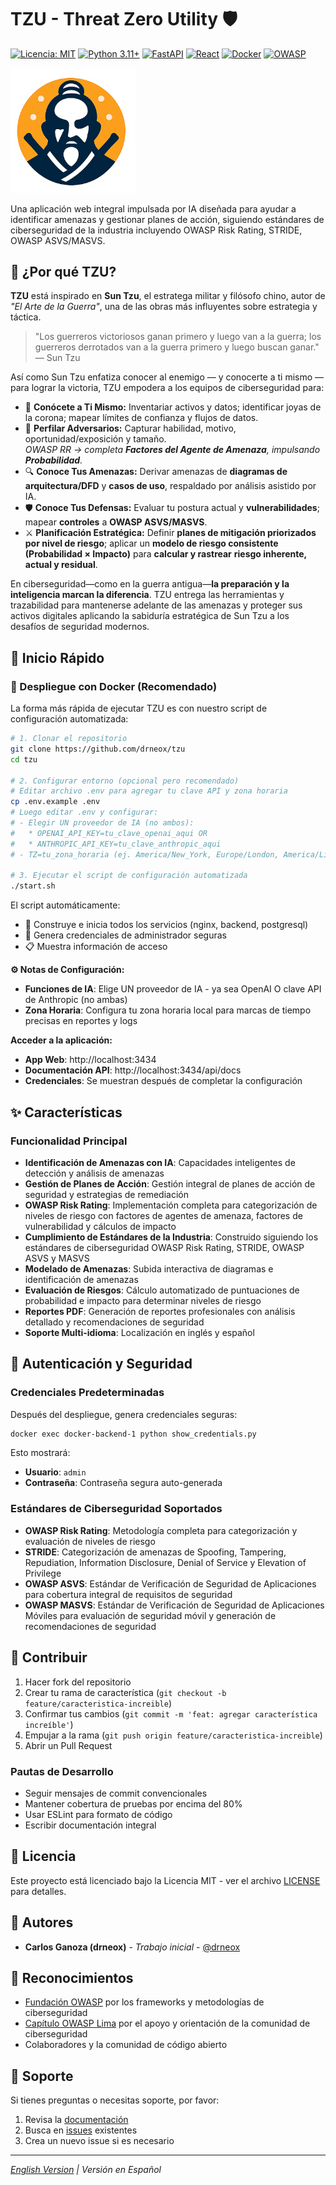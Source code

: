 # TZU - Threat Zero Utility 🛡️

[![Licencia: MIT](https://img.shields.io/badge/Licencia-MIT-yellow.svg)](https://opensource.org/licenses/MIT)
[![Python 3.11+](https://img.shields.io/badge/python-3.11+-blue.svg)](https://www.python.org/downloads/)
[![FastAPI](https://img.shields.io/badge/FastAPI-0.68+-green.svg)](https://fastapi.tiangolo.com/)
[![React](https://img.shields.io/badge/React-18+-blue.svg)](https://reactjs.org/)
[![Docker](https://img.shields.io/badge/Docker-Ready-blue.svg)](https://www.docker.com/)
[![OWASP](https://img.shields.io/badge/OWASP-Compliant-red.svg)](https://owasp.org/)

<img src="tzu.png" alt="TZU Logo" width="200">

Una aplicación web integral impulsada por IA diseñada para ayudar a identificar amenazas y gestionar planes de acción, siguiendo estándares de ciberseguridad de la industria incluyendo OWASP Risk Rating, STRIDE, OWASP ASVS/MASVS.

## 🤔 ¿Por qué TZU?

**TZU** está inspirado en **Sun Tzu**, el estratega militar y filósofo chino, autor de *"El Arte de la Guerra"*, una de las obras más influyentes sobre estrategia y táctica.

> "Los guerreros victoriosos ganan primero y luego van a la guerra; los guerreros derrotados van a la guerra primero y luego buscan ganar." — Sun Tzu

Así como Sun Tzu enfatiza conocer al enemigo — y conocerte a ti mismo — para lograr la victoria, TZU empodera a los equipos de ciberseguridad para:

- 🧭 **Conócete a Ti Mismo:** Inventariar activos y datos; identificar joyas de la corona; mapear límites de confianza y flujos de datos.
- 🎯 **Perfilar Adversarios:** Capturar habilidad, motivo, oportunidad/exposición y tamaño.  
  _OWASP RR → completa **Factores del Agente de Amenaza**, impulsando **Probabilidad**._
- 🔍 **Conoce Tus Amenazas:** Derivar amenazas de **diagramas de arquitectura/DFD** y **casos de uso**, respaldado por análisis asistido por IA.
- 🛡️ **Conoce Tus Defensas:** Evaluar tu postura actual y **vulnerabilidades**; mapear **controles** a **OWASP ASVS/MASVS**.
- ⚔️ **Planificación Estratégica:** Definir **planes de mitigación priorizados por nivel de riesgo**; aplicar un **modelo de riesgo consistente (Probabilidad × Impacto)** para **calcular y rastrear** **riesgo inherente, actual y residual**.

En ciberseguridad—como en la guerra antigua—**la preparación y la inteligencia marcan la diferencia**. TZU entrega las herramientas y trazabilidad para mantenerse adelante de las amenazas y proteger sus activos digitales aplicando la sabiduría estratégica de Sun Tzu a los desafíos de seguridad modernos.

## 🚀 Inicio Rápido

### 🐳 Despliegue con Docker (Recomendado)

La forma más rápida de ejecutar TZU es con nuestro script de configuración automatizada:

```bash
# 1. Clonar el repositorio
git clone https://github.com/drneox/tzu
cd tzu

# 2. Configurar entorno (opcional pero recomendado)
# Editar archivo .env para agregar tu clave API y zona horaria
cp .env.example .env
# Luego editar .env y configurar:
# - Elegir UN proveedor de IA (no ambos):
#   * OPENAI_API_KEY=tu_clave_openai_aqui OR
#   * ANTHROPIC_API_KEY=tu_clave_anthropic_aqui
# - TZ=tu_zona_horaria (ej. America/New_York, Europe/London, America/Lima)

# 3. Ejecutar el script de configuración automatizada
./start.sh
```

El script automáticamente:
- 🔧 Construye e inicia todos los servicios (nginx, backend, postgresql)
- 🔐 Genera credenciales de administrador seguras
- 📋 Muestra información de acceso

**⚙️ Notas de Configuración:**
- **Funciones de IA**: Elige UN proveedor de IA - ya sea OpenAI O clave API de Anthropic (no ambas)
- **Zona Horaria**: Configura tu zona horaria local para marcas de tiempo precisas en reportes y logs

**Acceder a la aplicación:**
- **App Web**: http://localhost:3434
- **Documentación API**: http://localhost:3434/api/docs
- **Credenciales**: Se muestran después de completar la configuración

## ✨ Características

### Funcionalidad Principal
- **Identificación de Amenazas con IA**: Capacidades inteligentes de detección y análisis de amenazas
- **Gestión de Planes de Acción**: Gestión integral de planes de acción de seguridad y estrategias de remediación
- **OWASP Risk Rating**: Implementación completa para categorización de niveles de riesgo con factores de agentes de amenaza, factores de vulnerabilidad y cálculos de impacto
- **Cumplimiento de Estándares de la Industria**: Construido siguiendo los estándares de ciberseguridad OWASP Risk Rating, STRIDE, OWASP ASVS y MASVS
- **Modelado de Amenazas**: Subida interactiva de diagramas e identificación de amenazas
- **Evaluación de Riesgos**: Cálculo automatizado de puntuaciones de probabilidad e impacto para determinar niveles de riesgo
- **Reportes PDF**: Generación de reportes profesionales con análisis detallado y recomendaciones de seguridad
- **Soporte Multi-idioma**: Localización en inglés y español

## 🔐 Autenticación y Seguridad

### Credenciales Predeterminadas
Después del despliegue, genera credenciales seguras:

```bash
docker exec docker-backend-1 python show_credentials.py
```

Esto mostrará:
- **Usuario**: `admin`
- **Contraseña**: Contraseña segura auto-generada

### Estándares de Ciberseguridad Soportados

- **OWASP Risk Rating**: Metodología completa para categorización y evaluación de niveles de riesgo
- **STRIDE**: Categorización de amenazas de Spoofing, Tampering, Repudiation, Information Disclosure, Denial of Service y Elevation of Privilege
- **OWASP ASVS**: Estándar de Verificación de Seguridad de Aplicaciones para cobertura integral de requisitos de seguridad
- **OWASP MASVS**: Estándar de Verificación de Seguridad de Aplicaciones Móviles para evaluación de seguridad móvil y generación de recomendaciones de seguridad

## 🤝 Contribuir

1. Hacer fork del repositorio
2. Crear tu rama de característica (`git checkout -b feature/caracteristica-increible`)
3. Confirmar tus cambios (`git commit -m 'feat: agregar característica increíble'`)
4. Empujar a la rama (`git push origin feature/caracteristica-increible`)
5. Abrir un Pull Request

### Pautas de Desarrollo

- Seguir mensajes de commit convencionales
- Mantener cobertura de pruebas por encima del 80%
- Usar ESLint para formato de código
- Escribir documentación integral

## 📝 Licencia

Este proyecto está licenciado bajo la Licencia MIT - ver el archivo [LICENSE](LICENSE) para detalles.

## 👥 Autores

- **Carlos Ganoza (drneox)** - *Trabajo inicial* - [@drneox](https://github.com/drneox)

## 🙏 Reconocimientos

- [Fundación OWASP](https://owasp.org/) por los frameworks y metodologías de ciberseguridad
- [Capítulo OWASP Lima](https://owasp.org/www-chapter-lima/) por el apoyo y orientación de la comunidad de ciberseguridad
- Colaboradores y la comunidad de código abierto

## 📧 Soporte

Si tienes preguntas o necesitas soporte, por favor:

1. Revisa la [documentación](README.md)
2. Busca en [issues](https://github.com/drneox/tzu/issues) existentes
3. Crea un nuevo issue si es necesario

---

*[English Version](README.md) | Versión en Español*
